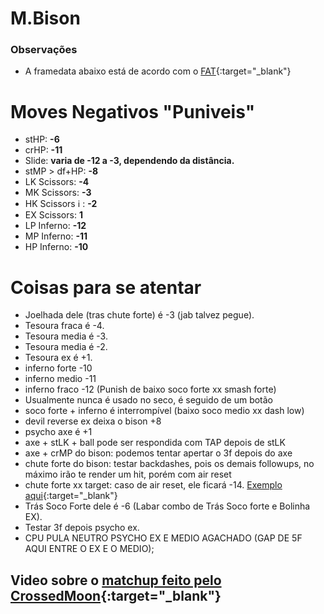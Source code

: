 # M.Bison

### Observações
- A framedata abaixo está de acordo com o [FAT](https://fullmeter.com/fatonline/#/framedata/SFV/M.Bison){:target="_blank"}

# Moves Negativos "Puniveis"
- stHP: **-6**
- crHP: **-11**
- Slide: **varia de -12 a -3, dependendo da distância.**
- stMP > df+HP: **-8**
- LK Scissors: **-4**
- MK Scissors: **-3**
- HK Scissors :information_source: : **-2**
- EX Scissors: **1**
- LP Inferno: **-12**
- MP Inferno: **-11**
- HP Inferno: **-10**



# Coisas para se atentar
- Joelhada dele (tras chute forte) é -3 (jab talvez pegue).
- Tesoura fraca é -4.
- Tesoura media é -3.
- Tesoura media é -2.
- Tesoura ex é +1.
- inferno forte -10
- inferno medio -11
- inferno fraco -12
(Punish de baixo soco forte xx smash forte)
- Usualmente nunca é usado no seco, é seguido de um botão
- soco forte + inferno é interrompível
(baixo soco medio xx dash low)
- devil reverse ex deixa o bison +8
- psycho axe é +1
- axe + stLK + ball pode ser respondida com TAP depois de stLK
- axe + crMP do bison: podemos tentar apertar o 3f depois do axe
- chute forte do bison: testar backdashes, pois os demais followups, no máximo irão te render um hit, porém com air reset
- chute forte xx target: caso de air reset, ele ficará -14. [Exemplo aqui](
https://youtu.be/ll93PCXBlCs?list=PLTtsO8KjCA1uIyIsUvbocAFE7O2F-cfN_&t=624){:target="_blank"}
- Trás Soco Forte dele é -6 (Labar combo de Trás Soco forte e  Bolinha EX).
- Testar 3f depois psycho ex.
- CPU PULA NEUTRO PSYCHO EX E MEDIO AGACHADO (GAP DE 5F AQUI ENTRE O EX E O MEDIO);

## Video sobre o [matchup feito pelo CrossedMoon](https://youtu.be/ll93PCXBlCs?list=PLTtsO8KjCA1uIyIsUvbocAFE7O2F-cfN_){:target="_blank"}